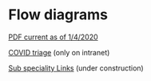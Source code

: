 # Flow diagrams

[PDF  current as of 1/4/2020](https://drive.google.com/file/d/1srgRQC77gDTBQt0F7PSo3STlFSyP6RRX/view)

[COVID triage](http://slhd-intranet.sswahs.nsw.gov.au/RPA/ICS/covid_triage.html) (only on intranet)

[Sub speciality Links](https://docs.google.com/spreadsheets/d/1103eVvvmhcQxqVhlmmtnmM5n7BMfw2_zKRrBLx8UsxA/edit#gid=0)
(under construction)
